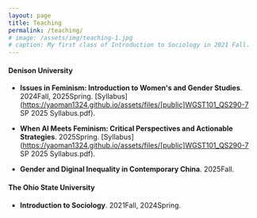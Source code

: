```yaml
---
layout: page
title: Teaching
permalink: /teaching/
# image: /assets/img/teaching-1.jpg
# caption: My first class of Introduction to Sociology in 2021 Fall. 
---
```


#### Denison University

* **Issues in Feminism: Introduction to Women's and Gender Studies**. 2024Fall, 2025Spring. [Syllabus](https://yaoman1324.github.io/assets/files/[public]WGST101_QS290-7 SP 2025 Syllabus.pdf).

* **When AI Meets Feminism: Critical Perspectives and Actionable Strategies**. 2025Spring. [Syllabus](https://yaoman1324.github.io/assets/files/[public]WGST101_QS290-7 SP 2025 Syllabus.pdf).

* **Gender and Diginal Inequality in Contemporary China**. 2025Fall.


#### The Ohio State University

* **Introduction to Sociology**. 2021Fall, 2024Spring.

